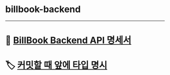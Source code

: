 # billbook-backend

---

# 📘 [BillBook Backend API 명세서](./docs/api.md)  
  
# 🏷️ [커밋할 때 앞에 타입 명시](./docs/type.md)  
 
